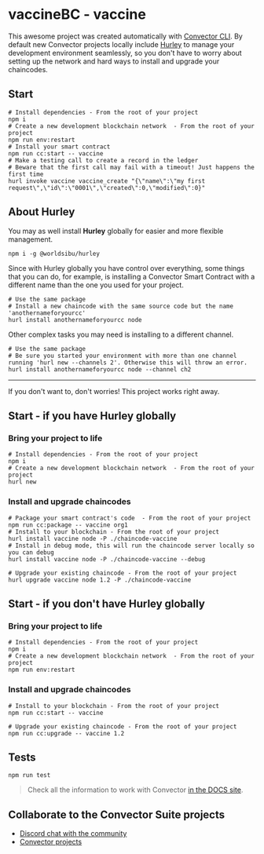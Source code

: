 # vaccineBC - vaccine

This awesome project was created automatically with <a href="https://github.com/worldsibu/convector-cli" target="_blank">Convector CLI</a>.
By default new Convector projects locally include <a href="https://github.com/worldsibu/hurley">Hurley</a> to manage your development environment seamlessly, so you don't have to worry about setting up the network and hard ways to install  and upgrade your chaincodes.

## Start

```
# Install dependencies - From the root of your project
npm i
# Create a new development blockchain network  - From the root of your project
npm run env:restart
# Install your smart contract
npm run cc:start -- vaccine
# Make a testing call to create a record in the ledger
# Beware that the first call may fail with a timeout! Just happens the first time
hurl invoke vaccine vaccine_create "{\"name\":\"my first request\",\"id\":\"0001\",\"created\":0,\"modified\":0}"
```

## About Hurley

You may as well install **Hurley** globally for easier and more flexible management. 

`npm i -g @worldsibu/hurley`

Since with Hurley globally you have control over everything, some things that you can do, for example, is installing a Convector Smart Contract with a different name than the one you used for your project.

```
# Use the same package
# Install a new chaincode with the same source code but the name 'anothernameforyourcc'
hurl install anothernameforyourcc node
```

Other complex tasks you may need is installing to a different channel.

```
# Use the same package
# Be sure you started your environment with more than one channel running 'hurl new --channels 2'. Otherwise this will throw an error.
hurl install anothernameforyourcc node --channel ch2
```

---

If you don't want to, don't worries! This project works right away.

## Start - if you have Hurley globally

### Bring your project to life 

```
# Install dependencies - From the root of your project
npm i
# Create a new development blockchain network  - From the root of your project
hurl new
```

###  Install and upgrade chaincodes

```
# Package your smart contract's code  - From the root of your project
npm run cc:package -- vaccine org1
# Install to your blockchain - From the root of your project
hurl install vaccine node -P ./chaincode-vaccine
# Install in debug mode, this will run the chaincode server locally so you can debug
hurl install vaccine node -P ./chaincode-vaccine --debug

# Upgrade your existing chaincode - From the root of your project
hurl upgrade vaccine node 1.2 -P ./chaincode-vaccine
```

## Start - if you don't have Hurley globally

### Bring your project to life 

```
# Install dependencies - From the root of your project
npm i
# Create a new development blockchain network  - From the root of your project
npm run env:restart
```

###  Install and upgrade chaincodes

```
# Install to your blockchain - From the root of your project
npm run cc:start -- vaccine

# Upgrade your existing chaincode - From the root of your project
npm run cc:upgrade -- vaccine 1.2
```

## Tests

```
npm run test
```

> Check all the information to work with Convector <a href="https://worldsibu.github.io/convector" target="_blank">in the DOCS site</a>.

## Collaborate to the Convector Suite projects

* <a href="https://discord.gg/twRwpWt" target="_blank">Discord chat with the community</a>
* <a href="https://github.com/worldsibu" target="_blank">Convector projects</a>
